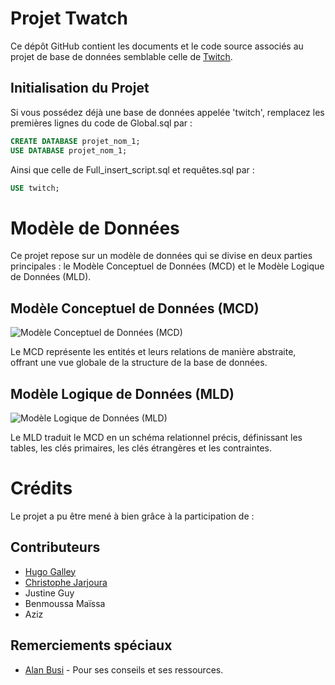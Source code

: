 # Projet Twatch

Ce dépôt GitHub contient les documents et le code source associés au projet de base de données semblable celle de [Twitch](https://www.twitch.tv).

## Initialisation du Projet

Si vous possédez déjà une base de données appelée 'twitch', remplacez les premières lignes du code de Global.sql par :


```sql
CREATE DATABASE projet_nom_1;
USE DATABASE projet_nom_1;
```

Ainsi que celle de Full_insert_script.sql et requêtes.sql par : 

```sql
USE twitch;
```
# Modèle de Données

Ce projet repose sur un modèle de données qui se divise en deux parties principales : le Modèle Conceptuel de Données (MCD) et le Modèle Logique de Données (MLD).

## Modèle Conceptuel de Données (MCD)

![Modèle Conceptuel de Données (MCD)](Modèles_conceptuels/MCD.jpg)

Le MCD représente les entités et leurs relations de manière abstraite, offrant une vue globale de la structure de la base de données.

## Modèle Logique de Données (MLD)

![Modèle Logique de Données (MLD)](Modèles_conceptuels/MLD.jpg)

Le MLD traduit le MCD en un schéma relationnel précis, définissant les tables, les clés primaires, les clés étrangères et les contraintes.




# Crédits

Le projet a pu être mené à bien grâce à la participation de :

## Contributeurs

- [Hugo Galley](https://github.com/Hugo-Galley)
- [Christophe Jarjoura](https://github.com/DysterFall)
- Justine Guy
- Benmoussa Maïssa
- Aziz

## Remerciements spéciaux

- [Alan Busi](https://github.com/AllanBUSI) - Pour ses conseils et ses ressources.


